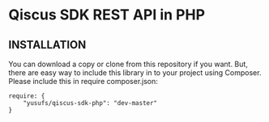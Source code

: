 # Qiscus SDK REST API in PHP

## INSTALLATION

You can download a copy or clone from this repository if you want. But, there are easy way to include this library in to your project using Composer. Please include this in require composer.json:

```
require: {
	"yusufs/qiscus-sdk-php": "dev-master"
}
```
